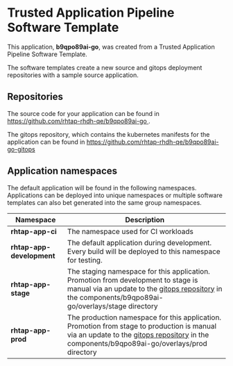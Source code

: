 # Trusted Application Pipeline Software Template

This application, **b9qpo89ai-go**, was created from a Trusted Application Pipeline Software Template.

The software templates create a new source and gitops deployment repositories with a sample source application. 

## Repositories

The source code for your application can be found in [https://github.com/rhtap-rhdh-qe/b9qpo89ai-go ](https://github.com/rhtap-rhdh-qe/b9qpo89ai-go ).
 
The gitops repository, which contains the kubernetes manifests for the application can be found in 
[https://github.com/rhtap-rhdh-qe/b9qpo89ai-go-gitops ](https://github.com/rhtap-rhdh-qe/b9qpo89ai-go-gitops ) 

## Application namespaces 

The default application will be found in the following namespaces. Applications can be deployed into unique namespaces or multiple software templates can also bet generated into the same group namespaces.  

|  Namespace   |  Description   |  
| -------- | -------- |
| **rhtap-app-ci** | The namespace used for CI workloads |
| **rhtap-app-development** | The default application during development. Every build will be deployed to this namespace for testing. |
| **rhtap-app-stage** | The staging namespace for this application. Promotion from development to stage is manual via an update to the [gitops repository](https://github.com/rhtap-rhdh-qe/b9qpo89ai-go-gitops ) in the components/b9qpo89ai-go/overlays/stage directory |
| **rhtap-app-prod** | The production namespace for this application. Promotion from stage to production is manual via an update to the [gitops repository](https://github.com/rhtap-rhdh-qe/b9qpo89ai-go-gitops ) in the components/b9qpo89ai-go/overlays/prod directory |